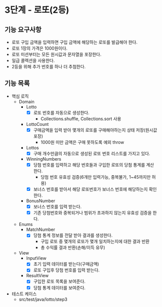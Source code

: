 # 3단계 - 로또(2등)

## 기능 요구사항
- 로또 구입 금액을 입력하면 구입 금액에 해당하는 로또를 발급해야 한다.
- 로또 1장의 가격은 1000원이다.
- 로또 미션부터는 모든 원시값과 문자열을 포장한다.
- 일급 콜렉션을 사용한다.
- 2등을 위해 추가 번호를 하나 더 추첨한다.


## 기능 목록
- 핵심 로직
  - Domain
    - Lotto
      - [x] 로또 번호를 자동으로 생성한다.
        - Collections.shuffle, Collections.sort 사용
    - LottoCount
      - [x] 구매금액을 입력 받아 몇개의 로또를 구매해야하는지 상태 저장(원시값 포장)
        - 1000원 미만 금액은 구매 못하도록 예외 throw
    - Lottos
      - [x] 구매 개수만큼의 자동으로 생성된 로또 번호 리스트를 가지고 있다.
    - WinningNumbers
      - [x] 당첨 번호를 입력하고 해당 번호들과 구입한 로또의 당첨 통계를 계산한다.
        - 당첨 번호 유효성 검증(6개만 입력가능, 중복불가, 1~45까지만 허용)
      - [x] 보너스 번호를 받아서 해당 로또번호가 보너스 번호에 해당하는지 확인한다.
    - BonusNumber
      - [x] 보너스 번호를 입력 받는다.
      - [x] 기존 당첨번호와 중복되거나 범위가 초과하지 않는지 유효성 검증을 한다.
  - Enums
    - MatchNumber
      - [x] 당첨 통계 정보를 전달 받아 결과를 생성한다.
        - 구입 로또 중 몇개의 로또가 몇개 일치하는지에 대한 결과 반환
        - 총 수익률 결과 반환(손해/이득 유무)
  - View
    - InputView
      - [x] 초기 입력 데이터를 받는다(구매금액)
      - [x] 로또 구입후 당첨 번호를 입력 받는다.
    - ResultView
      - [x] 구입한 로또 목록을 보여준다.
      - [x] 당첨 통계 데이터를 보여준다.
- 테스트 케이스
  - src/test/java/lotto/step3